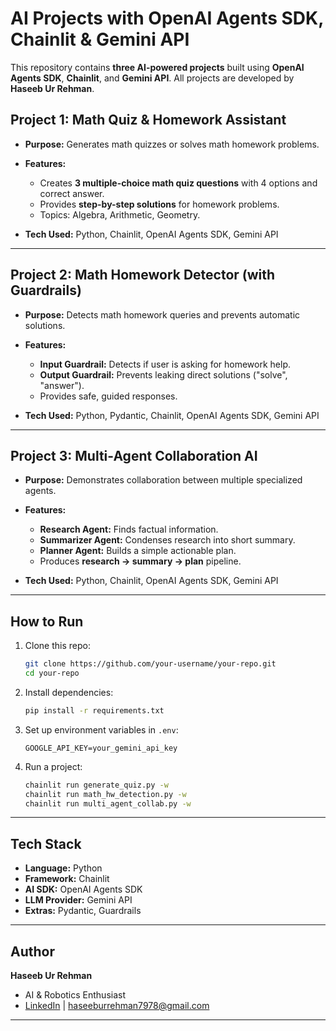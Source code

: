 
#  AI Projects with OpenAI Agents SDK, Chainlit & Gemini API

This repository contains **three AI-powered projects** built using **OpenAI Agents SDK**, **Chainlit**, and **Gemini API**.
All projects are developed by **Haseeb Ur Rehman**.


##  Project 1: Math Quiz & Homework Assistant

* **Purpose:** Generates math quizzes or solves math homework problems.
* **Features:**

  * Creates **3 multiple-choice math quiz questions** with 4 options and correct answer.
  * Provides **step-by-step solutions** for homework problems.
  * Topics: Algebra, Arithmetic, Geometry.
* **Tech Used:** Python, Chainlit, OpenAI Agents SDK, Gemini API

---

##  Project 2: Math Homework Detector (with Guardrails)

* **Purpose:** Detects math homework queries and prevents automatic solutions.
* **Features:**

  * **Input Guardrail:** Detects if user is asking for homework help.
  * **Output Guardrail:** Prevents leaking direct solutions ("solve", "answer").
  * Provides safe, guided responses.
* **Tech Used:** Python, Pydantic, Chainlit, OpenAI Agents SDK, Gemini API

---

##  Project 3: Multi-Agent Collaboration AI

* **Purpose:** Demonstrates collaboration between multiple specialized agents.
* **Features:**

  * **Research Agent:** Finds factual information.
  * **Summarizer Agent:** Condenses research into short summary.
  * **Planner Agent:** Builds a simple actionable plan.
  * Produces **research → summary → plan** pipeline.
* **Tech Used:** Python, Chainlit, OpenAI Agents SDK, Gemini API

---

## How to Run

1. Clone this repo:

   ```bash
   git clone https://github.com/your-username/your-repo.git
   cd your-repo
   ```
2. Install dependencies:

   ```bash
   pip install -r requirements.txt
   ```
3. Set up environment variables in `.env`:

   ```env
   GOOGLE_API_KEY=your_gemini_api_key
   ```
4. Run a project:

   ```bash
   chainlit run generate_quiz.py -w
   chainlit run math_hw_detection.py -w
   chainlit run multi_agent_collab.py -w
   ```

---

##  Tech Stack

* **Language:** Python
* **Framework:** Chainlit
* **AI SDK:** OpenAI Agents SDK
* **LLM Provider:** Gemini API
* **Extras:** Pydantic, Guardrails

---

## Author

**Haseeb Ur Rehman**

*  AI & Robotics Enthusiast
*  [LinkedIn](https://linkedin.com) | [haseeburrehman7978@gmail.com](mailto:haseeburrehman7978@gmail.com)

---

